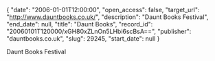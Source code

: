 {
  "date": "2006-01-01T12:00:00", 
  "open_access": false, 
  "target_url": "http://www.dauntbooks.co.uk/", 
  "description": "Daunt Books Festival", 
  "end_date": null, 
  "title": "Daunt Books", 
  "record_id": "20060101T120000/xGH80xZLnOn5LHbi6scBsA==", 
  "publisher": "dauntbooks.co.uk", 
  "slug": 29245, 
  "start_date": null
}

Daunt Books Festival